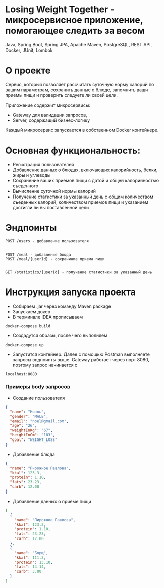 # Losing Weight Together - микросервисное приложение, помогающее следить за весом

Java, Spring Boot, Spring JPA, Apache Maven, PostgreSQL, REST API, Docker, JUnit, Lombok

# О проекте

Сервис, который позволяет рассчитать суточную норму калорий по вашим параметрам, сохранить данные о блюде, запомнить 
ваши приемы пищи и проверить следуете ли своей цели.

Приложение содержит микросервисы:

- Gateway для валидации запросов,
- Server, содержащий бизнес-логику

Каждый микросервис запускается в собственном Docker контейнере.
# Основная функциональность:

- Регистрация пользователей
- Добавление данных о блюдах, включающих калорийность, белки, жиры и углеводы
- Сохранение ваших приемов пищи с датой и общей калорийностью съеденного 
- Вычисление суточной нормы калорий
- Получение статистики за указанный день с общим количеством съеденных калорий, количеством приемов пищи и указанием 
достигли ли вы поставленной цели

# Эндпоинты

    POST /users - добавление пользователя


    POST /meal - добавление блюда
    POST /meal/{userId} - сохраниние приема пищи


    GET /statistics/{userId} - получение статистики за указанный день

# Инструкция запуска проекта

- Собираем .jar через команду Maven package
- Запускаем докер
- В терминале IDEA прописываем 
```shell
docker-compose build
```
- Создадутся образы, после чего выполняем
```shell
docker-compose up
```
- Запустится контейнер. Далее с помощью Postman выполняете запросы эндпоинты выше. Gateway работает через порт 8080, 
поэтому запрос начинается с
```shell
localhost:8080
```

### Примеры body запросов

- Создание пользователя
```json
{
  "name": "Ноэль",
  "gender": "MALE",
  "email": "noel@gmail.com",
  "age": "26",
  "weightInKg": "67",
  "heightInCm": "183",
  "goal": "WEIGHT_LOSS"
}
```
- Добавление блюда
```json
{
  "name": "Пирожное Павлова",
  "kkal": 123.3,
  "protein": 1.10,
  "fats": 23.23,
  "carb": 12.00
}
```
- Добавление данных о приёме пищи
```json
[
  {
    "name": "Пирожное Павлова",
    "kkal": 123.3,
    "protein": 1.10,
    "fats": 23.23,
    "carb": 12.00
  },
  {
    "name": "Борщ",
    "kkal": 111.3,
    "protein": 13.10,
    "fats": 14.14,
    "carb": 3.00
  }
]
```
